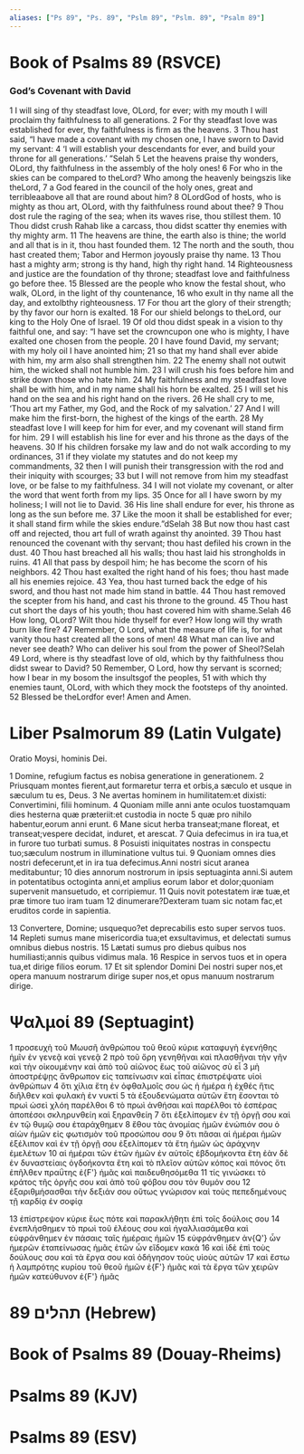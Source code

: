 ```yaml
---
aliases: ["Ps 89", "Ps. 89", "Pslm 89", "Pslm. 89", "Psalm 89"]
---
```



# Book of Psalms 89 (RSVCE)

### God’s Covenant with David
1 I will sing of thy steadfast love, OLord, for ever; with my mouth I will proclaim thy faithfulness to all generations.
2 For thy steadfast love was established for ever, thy faithfulness is firm as the heavens.
3 Thou hast said, “I have made a covenant with my chosen one, I have sworn to David my servant:
4 ‘I will establish your descendants for ever, and build your throne for all generations.’ ”Selah
5 Let the heavens praise thy wonders, OLord, thy faithfulness in the assembly of the holy ones!
6 For who in the skies can be compared to theLord? Who among the heavenly beingszis like theLord,
7 a God feared in the council of the holy ones, great and terribleaabove all that are round about him?
8 OLordGod of hosts, who is mighty as thou art, OLord, with thy faithfulness round about thee?
9 Thou dost rule the raging of the sea; when its waves rise, thou stillest them.
10 Thou didst crush Rahab like a carcass, thou didst scatter thy enemies with thy mighty arm.
11 The heavens are thine, the earth also is thine; the world and all that is in it, thou hast founded them.
12 The north and the south, thou hast created them; Tabor and Hermon joyously praise thy name.
13 Thou hast a mighty arm; strong is thy hand, high thy right hand.
14 Righteousness and justice are the foundation of thy throne; steadfast love and faithfulness go before thee.
15 Blessed are the people who know the festal shout, who walk, OLord, in the light of thy countenance,
16 who exult in thy name all the day, and extolbthy righteousness.
17 For thou art the glory of their strength; by thy favor our horn is exalted.
18 For our shield belongs to theLord, our king to the Holy One of Israel.
19 Of old thou didst speak in a vision to thy faithful one, and say: “I have set the crowncupon one who is mighty, I have exalted one chosen from the people.
20 I have found David, my servant; with my holy oil I have anointed him;
21 so that my hand shall ever abide with him, my arm also shall strengthen him.
22 The enemy shall not outwit him, the wicked shall not humble him.
23 I will crush his foes before him and strike down those who hate him.
24 My faithfulness and my steadfast love shall be with him, and in my name shall his horn be exalted.
25 I will set his hand on the sea and his right hand on the rivers.
26 He shall cry to me, ‘Thou art my Father, my God, and the Rock of my salvation.’
27 And I will make him the first-born, the highest of the kings of the earth.
28 My steadfast love I will keep for him for ever, and my covenant will stand firm for him.
29 I will establish his line for ever and his throne as the days of the heavens.
30 If his children forsake my law and do not walk according to my ordinances,
31 if they violate my statutes and do not keep my commandments,
32 then I will punish their transgression with the rod and their iniquity with scourges;
33 but I will not remove from him my steadfast love, or be false to my faithfulness.
34 I will not violate my covenant, or alter the word that went forth from my lips.
35 Once for all I have sworn by my holiness; I will not lie to David.
36 His line shall endure for ever, his throne as long as the sun before me.
37 Like the moon it shall be established for ever; it shall stand firm while the skies endure.”dSelah
38 But now thou hast cast off and rejected, thou art full of wrath against thy anointed.
39 Thou hast renounced the covenant with thy servant; thou hast defiled his crown in the dust.
40 Thou hast breached all his walls; thou hast laid his strongholds in ruins.
41 All that pass by despoil him; he has become the scorn of his neighbors.
42 Thou hast exalted the right hand of his foes; thou hast made all his enemies rejoice.
43 Yea, thou hast turned back the edge of his sword, and thou hast not made him stand in battle.
44 Thou hast removed the scepter from his hand, and cast his throne to the ground.
45 Thou hast cut short the days of his youth; thou hast covered him with shame.Selah
46 How long, OLord? Wilt thou hide thyself for ever? How long will thy wrath burn like fire?
47 Remember, O Lord, what the measure of life is, for what vanity thou hast created all the sons of men!
48 What man can live and never see death? Who can deliver his soul from the power of Sheol?Selah
49 Lord, where is thy steadfast love of old, which by thy faithfulness thou didst swear to David?
50 Remember, O Lord, how thy servant is scorned; how I bear in my bosom the insultsgof the peoples,
51 with which thy enemies taunt, OLord, with which they mock the footsteps of thy anointed.
52 Blessed be theLordfor ever! Amen and Amen.


# Liber Psalmorum 89 (Latin Vulgate)

 Oratio Moysi, hominis Dei.

1 Domine, refugium factus es nobisa generatione in generationem.
2 Priusquam montes fierent,aut formaretur terra et orbis,a sæculo et usque in sæculum tu es, Deus.
3 Ne avertas hominem in humilitatem:et dixisti: Convertimini, filii hominum.
4 Quoniam mille anni ante oculos tuostamquam dies hesterna quæ præteriit:et custodia in nocte
5 quæ pro nihilo habentur,eorum anni erunt.
6 Mane sicut herba transeat;mane floreat, et transeat;vespere decidat, induret, et arescat.
7 Quia defecimus in ira tua,et in furore tuo turbati sumus.
8 Posuisti iniquitates nostras in conspectu tuo;sæculum nostrum in illuminatione vultus tui.
9 Quoniam omnes dies nostri defecerunt,et in ira tua defecimus.Anni nostri sicut aranea meditabuntur;
10 dies annorum nostrorum in ipsis septuaginta anni.Si autem in potentatibus octoginta anni,et amplius eorum labor et dolor;quoniam supervenit mansuetudo, et corripiemur.
11 Quis novit potestatem iræ tuæ,et præ timore tuo iram tuam
12 dinumerare?Dexteram tuam sic notam fac,et eruditos corde in sapientia.

13 Convertere, Domine; usquequo?et deprecabilis esto super servos tuos.
14 Repleti sumus mane misericordia tua;et exsultavimus, et delectati sumus omnibus diebus nostris.
15 Lætati sumus pro diebus quibus nos humiliasti;annis quibus vidimus mala.
16 Respice in servos tuos et in opera tua,et dirige filios eorum.
17 Et sit splendor Domini Dei nostri super nos,et opera manuum nostrarum dirige super nos,et opus manuum nostrarum dirige.


# Ψαλμοί 89 (Septuagint)

1 προσευχὴ τοῦ Μωυσῆ ἀνθρώπου τοῦ θεοῦ κύριε καταφυγὴ ἐγενήθης ἡμῖν ἐν γενεᾷ καὶ γενεᾷ
2 πρὸ τοῦ ὄρη γενηθῆναι καὶ πλασθῆναι τὴν γῆν καὶ τὴν οἰκουμένην καὶ ἀπὸ τοῦ αἰῶνος ἕως τοῦ αἰῶνος σὺ εἶ
3 μὴ ἀποστρέψῃς ἄνθρωπον εἰς ταπείνωσιν καὶ εἶπας ἐπιστρέψατε υἱοὶ ἀνθρώπων
4 ὅτι χίλια ἔτη ἐν ὀφθαλμοῖς σου ὡς ἡ ἡμέρα ἡ ἐχθές ἥτις διῆλθεν καὶ φυλακὴ ἐν νυκτί
5 τὰ ἐξουδενώματα αὐτῶν ἔτη ἔσονται τὸ πρωὶ ὡσεὶ χλόη παρέλθοι
6 τὸ πρωὶ ἀνθήσαι καὶ παρέλθοι τὸ ἑσπέρας ἀποπέσοι σκληρυνθείη καὶ ξηρανθείη
7 ὅτι ἐξελίπομεν ἐν τῇ ὀργῇ σου καὶ ἐν τῷ θυμῷ σου ἐταράχθημεν
8 ἔθου τὰς ἀνομίας ἡμῶν ἐνώπιόν σου ὁ αἰὼν ἡμῶν εἰς φωτισμὸν τοῦ προσώπου σου
9 ὅτι πᾶσαι αἱ ἡμέραι ἡμῶν ἐξέλιπον καὶ ἐν τῇ ὀργῇ σου ἐξελίπομεν τὰ ἔτη ἡμῶν ὡς ἀράχνην ἐμελέτων
10 αἱ ἡμέραι τῶν ἐτῶν ἡμῶν ἐν αὐτοῖς ἑβδομήκοντα ἔτη ἐὰν δὲ ἐν δυναστείαις ὀγδοήκοντα ἔτη καὶ τὸ πλεῖον αὐτῶν κόπος καὶ πόνος ὅτι ἐπῆλθεν πραΰτης ἐ{F'} ἡμᾶς καὶ παιδευθησόμεθα
11 τίς γινώσκει τὸ κράτος τῆς ὀργῆς σου καὶ ἀπὸ τοῦ φόβου σου τὸν θυμόν σου
12 ἐξαριθμήσασθαι τὴν δεξιάν σου οὕτως γνώρισον καὶ τοὺς πεπεδημένους τῇ καρδίᾳ ἐν σοφίᾳ

13 ἐπίστρεψον κύριε ἕως πότε καὶ παρακλήθητι ἐπὶ τοῖς δούλοις σου
14 ἐνεπλήσθημεν τὸ πρωὶ τοῦ ἐλέους σου καὶ ἠγαλλιασάμεθα καὶ εὐφράνθημεν ἐν πάσαις ταῖς ἡμέραις ἡμῶν
15 εὐφράνθημεν ἀν{Q'} ὧν ἡμερῶν ἐταπείνωσας ἡμᾶς ἐτῶν ὧν εἴδομεν κακά
16 καὶ ἰδὲ ἐπὶ τοὺς δούλους σου καὶ τὰ ἔργα σου καὶ ὁδήγησον τοὺς υἱοὺς αὐτῶν
17 καὶ ἔστω ἡ λαμπρότης κυρίου τοῦ θεοῦ ἡμῶν ἐ{F'} ἡμᾶς καὶ τὰ ἔργα τῶν χειρῶν ἡμῶν κατεύθυνον ἐ{F'} ἡμᾶς


# 89 תהלים (Hebrew)


# Book of Psalms 89 (Douay-Rheims)


# Psalms 89 (KJV)


# Psalms 89 (ESV)

